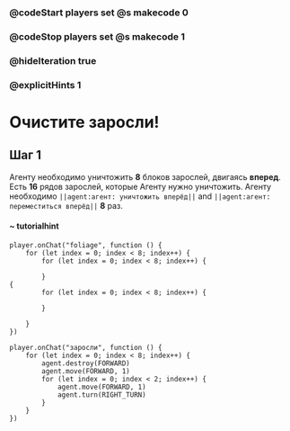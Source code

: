 ### @codeStart players set @s makecode 0
### @codeStop players set @s makecode 1

### @hideIteration true 
### @explicitHints 1


# Очистите заросли!

## Шаг 1
Агенту необходимо уничтожить **8** блоков зарослей, двигаясь **вперед**. Есть **16** рядов зарослей, которые Агенту нужно уничтожить. Агенту необходимо ``||agent:агент: уничтожить вперёд||`` and ``||agent:агент: переместиться вперёд||`` **8** раз. 
#### ~ tutorialhint 
```blocks
player.onChat("foliage", function () {
    for (let index = 0; index < 8; index++) {
        for (let index = 0; index < 8; index++) {
        	
        }
{
        for (let index = 0; index < 8; index++) {
        	
        }

    }
})

```

```ghost
player.onChat("заросли", function () {
    for (let index = 0; index < 8; index++) {
        agent.destroy(FORWARD)
        agent.move(FORWARD, 1)
        for (let index = 0; index < 2; index++) {
            agent.move(FORWARD, 1)
            agent.turn(RIGHT_TURN)
        }
    }
})
```
